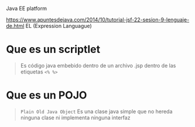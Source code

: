 Java EE platform

https://www.apuntesdejava.com/2014/10/tutorial-jsf-22-sesion-9-lenguaje-de.html EL (Expression Languague)

# Que es un scriptlet
> Es código java embebido dentro de un archivo .jsp dentro de las etiquetas `<% %>`

# Que es un POJO
> `Plain Old Java Object` Es una clase java simple que no hereda ninguna clase ni implementa ninguna interfaz
